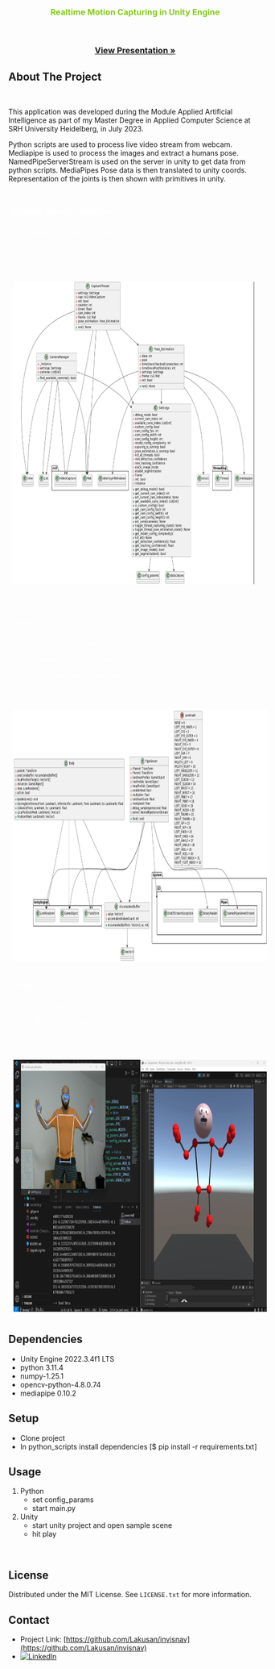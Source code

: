 <h3 align="center">
<span style="color: #84cc16;">Realtime Motion Capturing in Unity Engine</span>

  <p align="center">
    <br />
    </br>
    <a href="https://github.com/Lakusan/rt_motion_cap_unity/blob/main/aai_presentation.pdf"><strong>View Presentation »</strong></a>
</div>


<!-- ABOUT THE PROJECT -->
## About The Project
<div>
    </br>
    <p>
   This application was developed during the Module Applied Artificial Intelligence as part of my Master Degree in Applied Computer Science at SRH University Heidelberg, in July 2023.
    </p>
    <p>
    Python scripts are used to process live video stream from webcam.
Mediapipe is used to process the images and extract a humans pose.
NamedPipeServerStream is used on the server in unity to get data from python scripts.
MediaPipes Pose data is then translated to unity coords.
Representation of the joints is then shown with primitives in unity.
</p>
</div>

<section style="display: grid; grid-template-columns: 1fr; gap: 20px; text-align: start;">
    <div style="color: white; padding: 10px; width: 100%; height: 100%; margin: 0;">
        <h3>Python: Pose Estimation</h3>
        <ul>
            <li style="padding: 5px; margin: 5px;">Manage I/O Camera Image Stream</li>
            <li style="padding: 5px; margin: 5px;">Estimate Pose</li>
        </ul>
    </div>
    <div style="color: white; padding: 10px; width: 95%; height: 96%; margin: 0;">
        <img src="python_classes.png" alt="Screenshot1" width="900" height="600"></img>
    </div>
        <div style="color: white; padding: 10px; width: 100%; height: 100%; margin: 0;">
        <h3>Unity </h3>
        <ul>
            <li style="padding: 5px; margin: 5px;">Joints and Pose rendering</li>
            <li style="padding: 5px; margin: 5px;">Landmark to Joint Mapping</li>
            <li style="padding: 5px; margin: 5px;">Networking with Python Interface</li>
        </ul>
    </div>
    <div style="color: white; padding: 10px; width: 100%; height: 100%; margin: 0;">
        <img src="csharp_classes.png" alt="Screenshot1" width="900" height="500"></img>
        <div style="color: white; padding: 10px; width: 100%; height: 100%; margin: 0;">
        <h3>App</h3>
        <ul>
            <li style="padding: 5px; margin: 5px;">Left side real-time Pose estimation on webcam images</li>
            <li style="padding: 5px; margin: 5px;">Right Side: Landmark to Pose Rendering</li>
        </ul>
    </div>
    </div>
        <div style="color: white; padding: 10px; width: 100%; height: 100%; margin: 0;">
        <img src="app_running.png" alt="Screenshot1" width="900" height="500"></img>
    </div>
</section>


<!-- Dependencies -->
## Dependencies

* Unity Engine 2022.3.4f1 LTS
* python 3.11.4
* numpy-1.25.1 
* opencv-python-4.8.0.74
* mediapipe 0.10.2


<!-- Setup -->
## Setup
- Clone project
- In python_scripts install dependencies [$ pip install -r requirements.txt]

<!-- USAGE EXAMPLES -->
## Usage
1. Python
    - set config_params
    - start main.py
2. Unity
    - start unity project and open sample scene
    - hit play
</br>

<!-- LICENSE -->
## License
Distributed under the MIT License. See `LICENSE.txt` for more information.
</br>

<!-- CONTACT -->
## Contact

* Project Link: [https://github.com/Lakusan/invisnav](https://github.com/Lakusan/invisnav)
* [![LinkedIn][linkedin-shield]][linkedin-url]

<!-- MARKDOWN LINKS & IMAGES -->
[linkedin-shield]: https://img.shields.io/badge/-LinkedIn-black.svg?style=for-the-badge&logo=linkedin&colorB=555
[linkedin-url]: https://www.linkedin.com/in/lakusan
